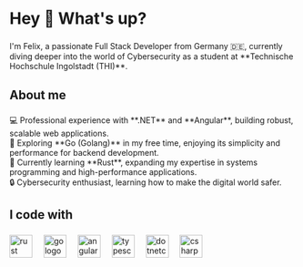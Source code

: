 <h1 align="left">Hey 👋 What's up?</h1>

###

<p align="left">I'm Felix, a passionate Full Stack Developer from Germany 🇩🇪, currently diving deeper into the world of Cybersecurity as a student at **Technische Hochschule Ingolstadt (THI)**.</p>

###

<h2 align="left">About me</h2>

###

<p align="left">💻 Professional experience with **.NET** and **Angular**, building robust, scalable web applications.<br>🌱 Exploring **Go (Golang)** in my free time, enjoying its simplicity and performance for backend development.<br>🦀 Currently learning **Rust**, expanding my expertise in systems programming and high-performance applications.<br>🔒 Cybersecurity enthusiast, learning how to make the digital world safer.</p>

###

<h2 align="left">I code with</h2>

###

<div align="left">
  <img src="https://cdn.jsdelivr.net/gh/devicons/devicon/icons/rust/rust-original.svg" height="40" alt="rust logo"  />
  <img width="12" />
  <img src="https://cdn.jsdelivr.net/gh/devicons/devicon/icons/go/go-original.svg" height="40" alt="go logo"  />
  <img width="12" />
  <img src="https://cdn.jsdelivr.net/gh/devicons/devicon/icons/angularjs/angularjs-original.svg" height="40" alt="angularjs logo"  />
  <img width="12" />
  <img src="https://cdn.jsdelivr.net/gh/devicons/devicon/icons/typescript/typescript-original.svg" height="40" alt="typescript logo"  />
  <img width="12" />
  <img src="https://cdn.jsdelivr.net/gh/devicons/devicon/icons/dotnetcore/dotnetcore-original.svg" height="40" alt="dotnetcore logo"  />
  <img width="12" />
  <img src="https://cdn.jsdelivr.net/gh/devicons/devicon/icons/csharp/csharp-original.svg" height="40" alt="csharp logo"  />
</div>

###

